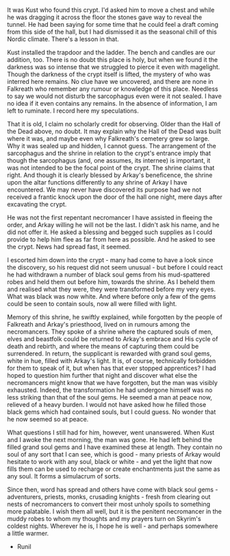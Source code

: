 It was Kust who found this crypt. I'd asked him to move a chest and while he was dragging it across the floor the stones gave way to reveal the tunnel. He had been saying for some time that he could feel a draft coming from this side of the hall, but I had dismissed it as the seasonal chill of this Nordic climate. There's a lesson in that.

Kust installed the trapdoor and the ladder. The bench and candles are our addition, too. There is no doubt this place is holy, but when we found it the darkness was so intense that we struggled to pierce it even with magelight. Though the darkness of the crypt itself is lifted, the mystery of who was interred here remains. No clue have we uncovered, and there are none in Falkreath who remember any rumour or knowledge of this place. Needless to say we would not disturb the sarcophagus even were it not sealed. I have no idea if it even contains any remains. In the absence of information, I am left to ruminate. I record here my speculations.

That it is old, I claim no scholarly credit for observing. Older than the Hall of the Dead above, no doubt. It may explain why the Hall of the Dead was built where it was, and maybe even why Falkreath's cemetery grew so large. Why it was sealed up and hidden, I cannot guess. The arrangement of the sarcophagus and the shrine in relation to the crypt's entrance imply that though the sarcophagus (and, one assumes, its internee) is important, it was not intended to be the focal point of the crypt. The shrine claims that right. And though it is clearly blessed by Arkay's beneficence, the shrine upon the altar functions differently to any shrine of Arkay I have encountered. We may never have discovered its purpose had we not received a frantic knock upon the door of the hall one night, mere days after excavating the crypt.

He was not the first repentant necromancer I have assisted in fleeing the order, and Arkay willing he will not be the last. I didn't ask his name, and he did not offer it. He asked a blessing and begged such supplies as I could provide to help him flee as far from here as possible. And he asked to see the crypt. News had spread fast, it seemed.

I escorted him down into the crypt - many had come to have a look since the discovery, so his request did not seem unusual - but before I could react he had withdrawn a number of black soul gems from his mud-spattered robes and held them out before him, towards the shrine. As I beheld them and realised what they were, they were transformed before my very eyes. What was black was now white. And where before only a few of the gems could be seen to contain souls, now all were filled with light.

Memory of this shrine, he swiftly explained, while forgotten by the people of Falkreath and Arkay's priesthood, lived on in rumours among the necromancers. They spoke of a shrine where the captured souls of men, elves and beastfolk could be returned to Arkay's embrace and His cycle of death and rebirth, and where the means of capturing them could be surrendered. In return, the supplicant is rewarded with grand soul gems, white in hue, filled with Arkay's light. It is, of course, technically forbidden for them to speak of it, but when has that ever stopped apprentices? I had hoped to question him further that night and discover what else the necromancers might know that we have forgotten, but the man was visibly exhausted. Indeed, the transformation he had undergone himself was no less striking than that of the soul gems. He seemed a man at peace now, relieved of a heavy burden. I would not have asked how he filled those black gems which had contained souls, but I could guess. No wonder that he now seemed so at peace.

What questions I still had for him, however, went unanswered. When Kust and I awoke the next morning, the man was gone. He had left behind the filled grand soul gems and I have examined these at length. They contain no soul of any sort that I can see, which is good - many priests of Arkay would hesitate to work with any soul, black or white - and yet the light that now fills them can be used to recharge or create enchantments just the same as any soul. It forms a simulacrum of sorts.

Since then, word has spread and others have come with black soul gems - adventurers, priests, monks, crusading knights - fresh from clearing out nests of necromancers to convert their most unholy spoils to something more palatable. I wish them all well, but it is the penitent necromancer in the muddy robes to whom my thoughts and my prayers turn on Skyrim's coldest nights. Wherever he is, I hope he is well - and perhaps somewhere a little warmer.

- Runil
